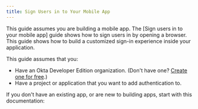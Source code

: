 ```yaml
---
title: Sign Users in to Your Mobile App
---
```

This guide assumes you are building a mobile app. The [Sign users in to your mobile app] guide shows how to sign users in by opening a browser. This guide shows how to build a customized sign-in experience inside your application.

<!-- If browser sign-in works for your application, we recommend using that. Building custom sign-in UI takes more effort and development time. -->

This guide assumes that you:

* Have an Okta Developer Edition organization. (Don't have one? [Create one for free](https://developer.okta.com/signup).)
* Have a project or application that you want to add authentication to.

If you don't have an existing app, or are new to building apps, start with this documentation:

<StackSelector snippet="create-app"/>

<NextSectionLink/>
